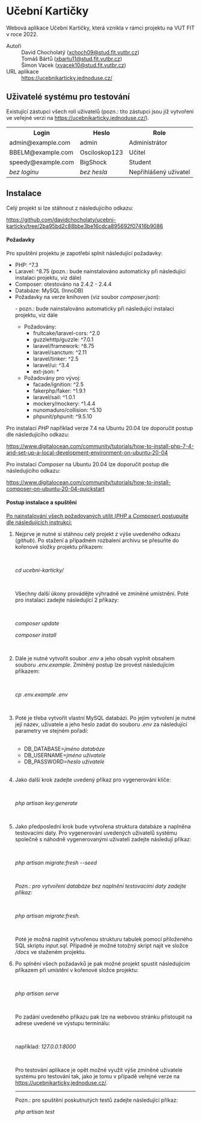 # Učební Kartičky
Webová aplikace Učební Kartičky, která vznikla v rámci projektu na VUT FIT v roce 2022.

<dl>
	<dt>Autoři</dt>
	<dd>David Chocholatý
	    (<a href="mailto:xchoch09@stud.fit.vutbr.cz">xchoch09@stud.fit.vutbr.cz</a>)
	</dd>
	<dd>Tomáš Bártů <!-- Nahraďte skutečným jménem a e-mailem autora a popisem činnosti -->
	    (<a href="mailto:xbartu11@stud.fit.vutbr.cz">xbartu11@stud.fit.vutbr.cz</a>)
	</dd>
  <dd>Šimon Vacek <!-- Nahraďte skutečným jménem a e-mailem autora a popisem činnosti -->
	    (<a href="mailto:xvacek10@stud.fit.vutbr.cz">xvacek10@stud.fit.vutbr.cz</a>)
	</dd>
	<dt>URL aplikace</dt>
	<dd><a href="https://ucebnikarticky.jednoduse.cz/">https://ucebnikarticky.jednoduse.cz/</a></dd>
</dl>

<h2>Uživatelé systému pro testování</h2>
<p>Existující zástupci všech rolí uživatelů (pozn.: tito zástupci jsou již vytvořeni ve veřejné verzi na <a href="https://ucebnikarticky.jednoduse.cz/">https://ucebnikarticky.jednoduse.cz/</a>).</p>
<table>
<tbody><tr><th>Login</th><th>Heslo</th><th>Role</th></tr>
<tr><td>admin@example.com</td><td>admin</td><td>Administrátor</td></tr>
<tr><td>BBELM@example.com</td><td>Osciloskop123</td><td>Učitel</td></tr>
<tr><td>speedy@example.com</td><td>BigShock</td><td>Student</td></tr>
<tr><td><i>bez loginu</i></td><td><i>bez hesla</i></td><td>Nepřihlášený uživatel</td></tr>
</tbody></table>

<h2>Instalace</h2>

<p>Celý projekt si lze stáhnout z následujícího odkazu:</p>
<a href="https://github.com/davidchocholaty/ucebni-karticky/tree/2ba95bd2c88bbe3be16cdca895692f07416b9086">https://github.com/davidchocholaty/ucebni-karticky/tree/2ba95bd2c88bbe3be16cdca895692f07416b9086</a>

<h4>Požadavky</h4>

Pro spuštění projektu je zapotřebí splnit následující požadavky:
<ul>
    <li>
        PHP: ^7.3
    </li>
    <li>
        Laravel: ^8.75 (pozn.: bude nainstalováno automaticky při následující instalaci projektu, viz dále)
    </li>
    <li>
        Composer: otestováno na 2.4.2 - 2.4.4
    </li>
    <li>
        Databáze: MySQL (InnoDB)
    </li>
    <li>
        Požadavky na verze knihoven (viz soubor <i>composer.json</i>):
        <p>- pozn.: bude nainstalováno automaticky při následující instalaci projektu, viz dále</p>
        <ul>
            <li>
                Požadovány:
                <ul>
                    <li>
                        fruitcake/laravel-cors: ^2.0
                    </li>
                    <li>
                        guzzlehttp/guzzle: ^7.0.1
                    </li>
                    <li>
                        laravel/framework: ^8.75
                    </li>
                    <li>
                        laravel/sanctum: ^2.11
                    </li>
                    <li>
                        laravel/tinker: ^2.5
                    </li>
                    <li>
                        laravel/ui: ^3.4
                    </li>
                    <li>
                        ext-json: *
                    </li>
                </ul>
            </li>
            <li>
                Požadovány pro vývoj:
                <ul>
                    <li>
                        facade/ignition: ^2.5
                    </li>
                    <li>
                        fakerphp/faker: ^1.9.1
                    </li>
                    <li>
                        laravel/sail: ^1.0.1
                    </li>
                    <li>
                        mockery/mockery: ^1.4.4
                    </li>
                    <li>
                        nunomaduro/collision: ^5.10
                    </li>
                    <li>
                        phpunit/phpunit: ^9.5.10
                    </li>
                </ul>
            </li>
        </ul>
    </li>
</ul>

<p>Pro instalaci <i>PHP</i> například verze 7.4 na Ubuntu 20.04 lze doporučit postup dle následujícího odkazu:</p>
<a href="https://www.digitalocean.com/community/tutorials/how-to-install-php-7-4-and-set-up-a-local-development-environment-on-ubuntu-20-04">https://www.digitalocean.com/community/tutorials/how-to-install-php-7-4-and-set-up-a-local-development-environment-on-ubuntu-20-04</a>

<p>Pro instalaci <i>Composer</i> na Ubuntu 20.04 lze doporučit postup dle následujícího odkazu:</p>
<a href="https://www.digitalocean.com/community/tutorials/how-to-install-composer-on-ubuntu-20-04-quickstart">https://www.digitalocean.com/community/tutorials/how-to-install-composer-on-ubuntu-20-04-quickstart</a>

<h4>Postup instalace a spuštění</h4>
<p><u>Po nainstalování všech požadovaných utilit (<i>PHP</i> a <i>Composer</i>) postupujte dle následujících instrukcí:</u></p>

<ol>
    <li>
        <p>Nejprve je nutné si stáhnou celý projekt z výše uvedeného odkazu (<i>github</i>). Po stažení a případném rozbalení archivu se přesuňte do kořenové složky projektu příkazem:</p>
        &nbsp;
        <p><i>cd ucebni-karticky/</i></p>
        &nbsp;
        <p>Všechny další úkony provádějte výhradně ve zmíněné umístnění. Poté pro instalaci zadejte následující 2 příkazy:</p>
        &nbsp;
        <p><i>composer update</i></p>
        <p><i>composer install</i></p>
        &nbsp;
    </li>
    <li>
        <p> Dále je nutné vytvořit soubor <i>.env</i> a jeho obsah vyplnit obsahem souboru <i>.env.example</i>. Zmíněný postup lze provést následujícím příkazem:</p>
        &nbsp;
        <p><i>cp .env.example .env</i></p>
        &nbsp;
    </li>
    <li>
        <p>Poté je třeba vytvořit vlastní MySQL databázi. Po jejím vytvoření je nutné její název, uživatele a jeho heslo zadat do souboru <i>.env</i> za následující parametry ve stejném pořadí:</p>
        &nbsp;
        <ul>
            <li>
                DB_DATABASE=<i>jméno databáze</i>
            </li>
            <li>
                DB_USERNAME=<i>jméno uživatele</i>
            </li>
            <li>
                DB_PASSWORD=<i>heslo uživatele</i>
            </li>
        </ul>
        &nbsp;
    </li>
    <li>
        <p>Jako další krok zadejte uvedený příkaz pro vygenerování klíče:</p>
        &nbsp;
        <p><i>php artisan key:generate</i></p>
        &nbsp;
    </li>
    <li>
        <p>Jako předposlední krok bude vytvořena struktura databáze a naplněna testovacími daty.
        Pro vygenerování uvedených uživatelů systému společně s náhodně vygenerovanými
        uživateli zadejte následují příkaz:</p>
        &nbsp;
        <p><i>php artisan migrate:fresh --seed</i></p>
        &nbsp;
        <p><i>Pozn.: pro vytvoření databáze bez naplnění testovacími daty zadejte příkaz:</i></p>
        &nbsp;
        <p><i> php artisan migrate:fresh.</i></p>
        &nbsp;
        <p>Poté je možná naplnit vytvořenou strukturu tabulek pomocí přiloženého SQL skriptu <i>input.sql</i>. Případně je možné totožný skript najít ve složce <i>/docs</i> ve staženém projektu.</p>
    </li>
    <li>
        <p>Po splnění všech požadavků je pak možné projekt spustit následujícím příkazem při umístění v kořenové složce projektu:</p>
        &nbsp;
        <p><i>php artisan serve</i></p>
        &nbsp;
        <p>Po zadání uvedeného příkazu pak lze na webovou stránku přistoupit na adrese uvedené ve výstupu terminálu:</p>
        &nbsp;
        <p>například: <i>127.0.0.1:8000</i></p>
        &nbsp;
        <p>Pro testování aplikace je opět možné využít výše zmíněné uživatele systému pro testování tak, jako je tomu v případě veřejné verze na <a href="https://ucebnikarticky.jednoduse.cz/">https://ucebnikarticky.jednoduse.cz/</a>.</p>
    </li>
    <hr />
    Pozn.: pro spuštění poskutnutých testů zadejte následující příkaz:
    &nbsp;
    <p><i>php artisan test</i></p>
</ol>
